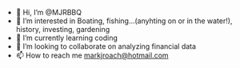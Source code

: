 - 👋 Hi, I’m @MJRBBQ
- 👀 I’m interested in Boating, fishing...(anyhting on or in the water!), history, investing, gardening
- 🌱 I’m currently learning coding
- 💞️ I’m looking to collaborate on analyzing financial data
- 📫 How to reach me markjroach@hotmail.com

<!---
MJRBBQ/MJRBBQ is a ✨ special ✨ repository because its `README.md` (this file) appears on your GitHub profile.
You can click the Preview link to take a look at your changes.
--->
